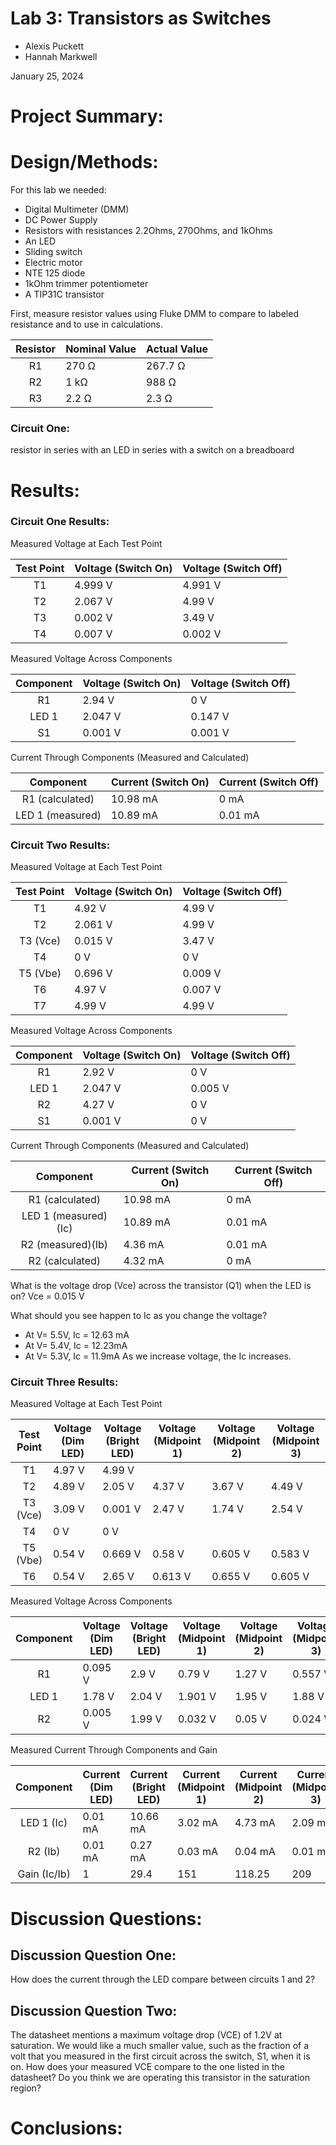 # Lab 3: Transistors as Switches

* Alexis Puckett 
* Hannah Markwell
  
January 25, 2024

# Project Summary:


# Design/Methods:

For this lab we needed:
* Digital Multimeter (DMM)
* DC Power Supply
* Resistors with resistances 2.2Ohms, 270Ohms, and 1kOhms
* An LED
* Sliding switch
* Electric motor
* NTE 125 diode
* 1kOhm trimmer potentiometer
* A TIP31C transistor

First, measure resistor values using Fluke DMM to compare to labeled resistance and to use in calculations.

| Resistor| Nominal Value| Actual Value |
|:---:|---|---|
|  R1    | 270 &Omega;  |  267.7 &Omega; |
| R2     | 1 k&Omega;   | 988 &Omega;    |
| R3     | 2.2 &Omega;  |  2.3 &Omega;   |


### Circuit One:
resistor in series with an LED in series with a switch on a breadboard




# Results:

### Circuit One Results:

Measured Voltage at Each Test Point

| Test Point | Voltage (Switch On) | Voltage (Switch Off) |
|:---:|---|---|
|   T1   | 4.999 V  | 4.991 V |
| T2     | 2.067 V  | 4.99 V  |
| T3     | 0.002 V  |  3.49 V |
| T4     | 0.007 V  | 0.002 V |

Measured Voltage Across Components

| Component | Voltage (Switch On) | Voltage (Switch Off) |
|:---:|---|---|
|   R1   | 2.94 V   | 0 V      |
| LED 1  | 2.047 V  | 0.147 V  |
| S1     | 0.001 V  |  0.001 V |

Current Through Components (Measured and Calculated)

| Component | Current (Switch On) | Current (Switch Off) |
|:---:|---|---|
|   R1 (calculated) | 10.98 mA  | 0 mA    |
| LED 1 (measured)  | 10.89 mA  | 0.01 mA |

### Circuit Two Results:

Measured Voltage at Each Test Point

| Test Point | Voltage (Switch On) | Voltage (Switch Off) |
|:---:|---|---|
|   T1     | 4.92 V   | 4.99 V  |
| T2       | 2.061 V  | 4.99 V  |
| T3 (Vce) | 0.015 V  |  3.47 V |
| T4       | 0 V      |     0 V |
| T5 (Vbe) | 0.696 V  | 0.009 V |
| T6       | 4.97 V   | 0.007 V |
| T7       | 4.99 V   |  4.99 V |

Measured Voltage Across Components

| Component | Voltage (Switch On) | Voltage (Switch Off) |
|:---:|---|---|
|   R1   | 2.92 V   | 0 V      |
| LED 1  | 2.047 V  | 0.005 V  |
| R2     | 4.27 V   |  0 V     |
| S1     | 0.001 V  |  0 V     |

Current Through Components (Measured and Calculated)

| Component | Current (Switch On) | Current (Switch Off) |
|:---:|---|---|
|   R1 (calculated)    | 10.98 mA  | 0 mA    |
| LED 1 (measured)(Ic) | 10.89 mA  | 0.01 mA |
| R2 (measured)(Ib)    | 4.36 mA   | 0.01 mA |
| R2 (calculated)      | 4.32 mA   | 0 mA    |

What is the voltage drop (Vce) across the transistor (Q1) when the LED is on?
Vce = 0.015 V

What should you see happen to Ic as you change the voltage?

* At V= 5.5V, Ic = 12.63 mA
* At V= 5.4V, Ic = 12.23mA
* At V= 5.3V, Ic = 11.9mA
As we increase voltage, the Ic increases.

### Circuit Three Results:

Measured Voltage at Each Test Point

| Test Point | Voltage (Dim LED) | Voltage (Bright LED) | Voltage (Midpoint 1) | Voltage (Midpoint 2) | Voltage (Midpoint 3) |
|:---:|---|---|---|---|---|
|   T1     | 4.97 V  | 4.99 V  |        |         |        |
| T2       | 4.89 V  | 2.05 V  | 4.37 V | 3.67 V  | 4.49 V |
| T3 (Vce) | 3.09 V  | 0.001 V | 2.47 V | 1.74 V  | 2.54 V |
| T4       | 0 V     |     0 V |        |         |        |
| T5 (Vbe) | 0.54 V  | 0.669 V | 0.58 V | 0.605 V | 0.583 V|
| T6       | 0.54 V  | 2.65 V  | 0.613 V| 0.655 V | 0.605 V|

Measured Voltage Across Components

| Component | Voltage (Dim LED) | Voltage (Bright LED) | Voltage (Midpoint 1) | Voltage (Midpoint 2) | Voltage (Midpoint 3) |
|:---:|---|---|---|---|---|
|   R1    | 0.095 V  | 2.9 V   |  0.79 V  |  1.27 V |  0.557 V |
| LED 1   | 1.78 V   | 2.04 V  | 1.901 V  | 1.95 V  | 1.88 V   |
| R2      | 0.005 V  | 1.99 V  | 0.032 V  | 0.05 V  | 0.024 V  |

Measured Current Through Components and Gain

| Component | Current (Dim LED) | Current (Bright LED) | Current (Midpoint 1) | Current (Midpoint 2) | Current (Midpoint 3) |
|:---:|---|---|---|---|---|
| LED 1 (Ic)   | 0.01 mA  | 10.66 mA |  3.02 mA  | 4.73 mA |  2.09 mA |
| R2 (Ib)      | 0.01 mA  | 0.27 mA  | 0.03 mA   | 0.04 mA | 0.01 mA  |
| Gain (Ic/Ib) | 1        | 29.4     |  151      |  118.25 |  209     |




# Discussion Questions:

## Discussion Question One:
How does the current through the LED compare between circuits 1 and 2?

## Discussion Question Two:
The datasheet mentions a maximum voltage drop (VCE) of 1.2V at saturation. We would like a much smaller value, such as the fraction of a volt that you measured in the first circuit across the switch, S1, when it is on. How does your measured VCE compare to the one listed in the datasheet? Do you think we are operating this transistor in the saturation region?


# Conclusions:

